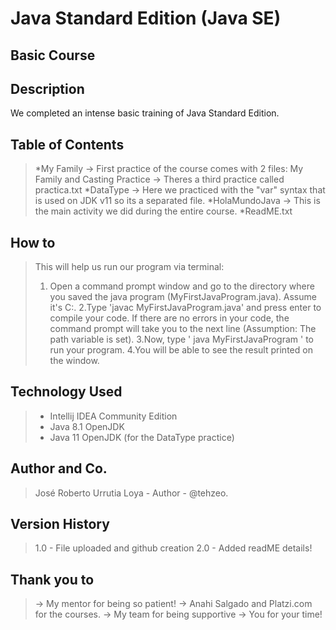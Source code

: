 # Java Standard Edition (Java SE)
## Basic Course

## Description
We completed an intense basic training of Java Standard Edition. 

## Table of Contents
> *My Family
>   -> First practice of the course comes with 2 files: My Family and Casting Practice
>   -> Theres a third practice called practica.txt
> *DataType
>   -> Here we practiced with the "var" syntax that is used on JDK v11 so its a separated file. 
>  *HolaMundoJava
>   -> This is the main activity we did during the entire course. 
> *ReadME.txt

## How to
> This will help us run our program via terminal:
>   1. Open a command prompt window and go to the directory where you saved the java program (MyFirstJavaProgram.java). Assume it's C:\.
    2.Type 'javac MyFirstJavaProgram.java' and press enter to compile your code. If there are no errors in your code, the command prompt will take you to the next line      (Assumption: The path variable is set).
    3.Now, type ' java MyFirstJavaProgram ' to run your program.
    4.You will be able to see the result printed on the window.

## Technology Used
> * Intellij IDEA Community Edition
> * Java 8.1 OpenJDK
> * Java 11 OpenJDK (for the DataType practice)

## Author and Co.
> José Roberto Urrutia Loya - Author - @tehzeo.
 
## Version History
> 1.0 - File uploaded and github creation
> 2.0 - Added readME details! 

## Thank you to
> -> My mentor for being so patient!
> -> Anahi Salgado and Platzi.com for the courses.
> -> My team for being supportive
> -> You for your time! 
